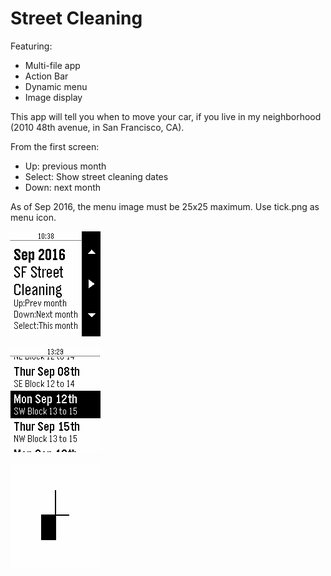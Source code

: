 # Street Cleaning

Featuring:
- Multi-file app
- Action Bar
- Dynamic menu
- Image display

This app will tell you when to move your car, if you live in my neighborhood (2010 48th avenue, in San Francisco, CA).

From the first screen:
- Up: previous month
- Select: Show street cleaning dates
- Down: next month

As of Sep 2016, the menu image must be 25x25 maximum. Use tick.png as menu icon.

![Choose your month](./snap.01.png)

![Scroll through](./snap.02.png)

![SW Quadrant](./snap.03.png)
